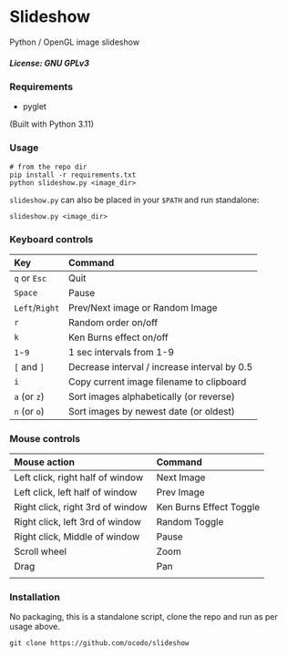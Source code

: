 # Slideshow

Python / OpenGL image slideshow

##### License: GNU GPLv3

###  Requirements

- pyglet

(Built with Python 3.11)

### Usage

    # from the repo dir
    pip install -r requirements.txt
    python slideshow.py <image_dir>
    
`slideshow.py` can also be placed in your `$PATH` and run standalone:

    slideshow.py <image_dir>

### Keyboard controls

| Key            | Command                                      |
|:---------------|:---------------------------------------------|
| `q` or `Esc`   | Quit                                         |
| `Space`        | Pause                                        |
| `Left`/`Right` | Prev/Next image or Random Image              |
| `r`            | Random order on/off                          |
| `k`            | Ken Burns effect on/off                      |
| `1`-`9`        | 1 sec intervals from 1-9                     |
| `[` and `]`    | Decrease interval / increase interval by 0.5 |
| `i`            | Copy current image filename to clipboard     |
| `a` (or `z`)   | Sort images alphabetically (or reverse)      |
| `n` (or `o`)   | Sort images by newest date (or oldest)       |


### Mouse controls

| Mouse action                     | Command                                  |
|:---------------------------------|:-----------------------------------------|
| Left click, right half of window | Next Image                               |
| Left click, left half of window  | Prev Image                               |
| Right click, right 3rd of window | Ken Burns Effect Toggle                  |
| Right click, left 3rd of window  | Random Toggle                            |
| Right click, Middle of window    | Pause                                    |
| Scroll wheel                     | Zoom                                     |
| Drag                             | Pan                                      |
|                                  |                                          |

### Installation

No packaging, this is a standalone script, clone the repo and run as per usage above.

    git clone https://github.com/ocodo/slideshow 
